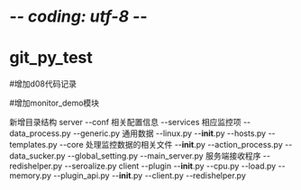 # -*- coding: utf-8 -*-
# git_py_test

#增加d08代码记录

#增加monitor_demo模块

新增目录结构
server 
     --conf  相关配置信息
     		--services 相应监控项
                    --data_process.py
                    --generic.py 通用数据
                    --linux.py
     		--__init__.py
     		--hosts.py
     		--templates.py
     --core 处理监控数据的相关文件
     		--__init__.py
     		--action_process.py
     		--data_sucker.py
     		--global_setting.py
     		--main_server.py 服务端接收程序
     		--redishelper.py
     		--seroalize.py
client
     --plugin
          --__init__.py
          --cpu.py
          --load.py
          --memory.py
          --plugin_api.py
     --__init__.py
     --client.py
     --redishelper.py
     
